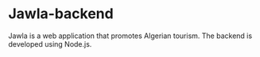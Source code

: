 # Jawla-backend

Jawla is a web application that promotes Algerian tourism. The backend is developed using Node.js.

